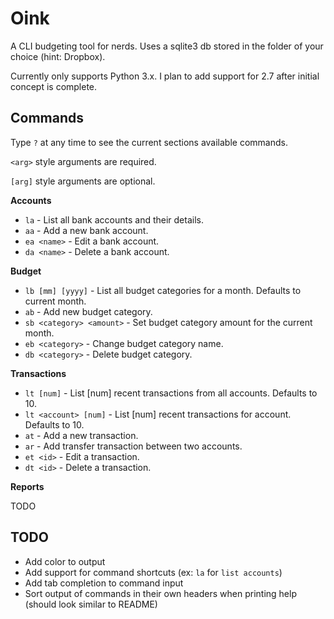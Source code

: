 # Oink

A CLI budgeting tool for nerds. Uses a sqlite3 db stored in the folder of your
choice (hint: Dropbox).

Currently only supports Python 3.x. I plan to add support for 2.7 after initial
concept is complete.

 
## Commands

Type `?` at any time to see the current sections available commands.

`<arg>` style arguments are required.

`[arg]` style arguments are optional.

__Accounts__

- `la` - List all bank accounts and their details.
- `aa` - Add a new bank account.
- `ea <name>` - Edit a bank account.
- `da <name>` - Delete a bank account.

__Budget__

- `lb [mm] [yyyy]` - List all budget categories for a month. Defaults to current month.
- `ab` - Add new budget category.
- `sb <category> <amount>` - Set budget category amount for the current month.
- `eb <category>` - Change budget category name.
- `db <category>` - Delete budget category.

__Transactions__

- `lt [num]` - List [num] recent transactions from all accounts. Defaults to 10.
- `lt <account> [num]` - List [num] recent transactions for account. Defaults to 10.
- `at` - Add a new transaction.
- `ar` - Add transfer transaction between two accounts.
- `et <id>` - Edit a transaction.
- `dt <id>` - Delete a transaction.

__Reports__

TODO


## TODO

- Add color to output
- Add support for command shortcuts (ex: `la` for `list accounts`)
- Add tab completion to command input
- Sort output of commands in their own headers when printing help (should look similar to README)